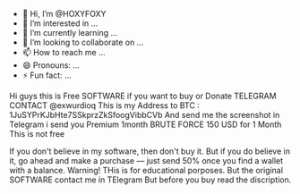 - 👋 Hi, I’m @HOXYFOXY
- 👀 I’m interested in ...
- 🌱 I’m currently learning ...
- 💞️ I’m looking to collaborate on ...
- 📫 How to reach me ...
- 😄 Pronouns: ...
- ⚡ Fun fact: ...

<!---
HOXYGOXYFOXY is a ✨ special ✨ repository because its `README.md` (this file) appears on your GitHub profile.
You can click the Preview link to take a look at your changes.
--->
Hi guys this is Free  SOFTWARE if you want to buy or Donate TELEGRAM CONTACT @exwurdioq
This is my Address to BTC : 1JuSYPrKJbHte7SSkprzZkSfoogVibbCVb
And send me the screenshot in Telegram i send you Premium 1month BRUTE FORCE 150 USD for 1 Month This is not free 

If you don't believe in my software, then don't buy it. But if you do believe in it, go ahead and make a purchase — just send 50% once you find a wallet with a balance. 
Warning! THis is for educational porposes. But the original SOFTWARE contact me in TElegram But before you buy read the discription.
